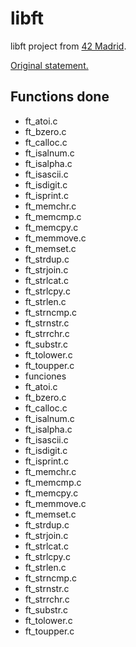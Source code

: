 # libft

libft project from [42 Madrid](https://www.42madrid.com/).

[Original statement.](./es.subject.pdf)

## Functions done

- ft_atoi.c
- ft_bzero.c
- ft_calloc.c
- ft_isalnum.c
- ft_isalpha.c
- ft_isascii.c
- ft_isdigit.c
- ft_isprint.c
- ft_memchr.c
- ft_memcmp.c
- ft_memcpy.c
- ft_memmove.c
- ft_memset.c
- ft_strdup.c
- ft_strjoin.c
- ft_strlcat.c
- ft_strlcpy.c
- ft_strlen.c
- ft_strncmp.c
- ft_strnstr.c
- ft_strrchr.c
- ft_substr.c
- ft_tolower.c
- ft_toupper.c
- funciones
- ft_atoi.c
- ft_bzero.c
- ft_calloc.c
- ft_isalnum.c
- ft_isalpha.c
- ft_isascii.c
- ft_isdigit.c
- ft_isprint.c
- ft_memchr.c
- ft_memcmp.c
- ft_memcpy.c
- ft_memmove.c
- ft_memset.c
- ft_strdup.c
- ft_strjoin.c
- ft_strlcat.c
- ft_strlcpy.c
- ft_strlen.c
- ft_strncmp.c
- ft_strnstr.c
- ft_strrchr.c
- ft_substr.c
- ft_tolower.c
- ft_toupper.c
